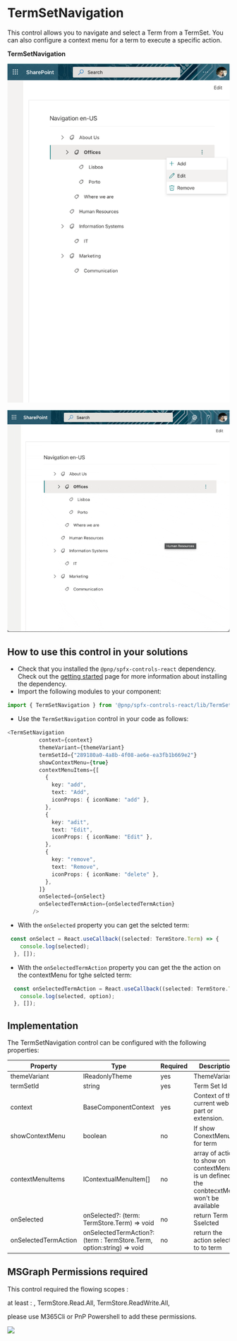 # TermSetNavigation

This control allows you to navigate and select a Term from a TermSet.  You can also configure a context menu for a term to execute a specific action.

 

**TermSetNavigation**

![termsetNavigation](../assets/TermSetNavigation.png)

![termsetNavigation](../assets/TermSetNavigation.gif)
 


## How to use this control in your solutions

- Check that you installed the `@pnp/spfx-controls-react` dependency. Check out the [getting started](../../#getting-started) page for more information about installing the dependency.
- Import the following modules to your component:

```TypeScript
import { TermSetNavigation } from '@pnp/spfx-controls-react/lib/TermSetNavigation';
```

- Use the `TermSetNavigation` control in your code as follows:

```TypeScript
<TermSetNavigation
          context={context}
          themeVariant={themeVariant}
          termSetId={"289180a0-4a8b-4f08-ae6e-ea3fb1b669e2"}
          showContextMenu={true}
          contextMenuItems={[
            {
              key: "add",
              text: "Add",
              iconProps: { iconName: "add" },
            },
            {
              key: "adit",
              text: "Edit",
              iconProps: { iconName: "Edit" },
            },
            {
              key: "remove",
              text: "Remove",
              iconProps: { iconName: "delete" },
            },
          ]}
          onSelected={onSelect}
          onSelectedTermAction={onSelectedTermAction}
        />
```

- With the `onSelected` property you can get the selcted term:

```typescript
 const onSelect = React.useCallback((selected: TermStore.Term) => {
    console.log(selected);
  }, []);

```

- With the `onSelectedTermAction` property you can get the the action on the contextMenu for tghe selcted term:

```typescript
  const onSelectedTermAction = React.useCallback((selected: TermStore.Term, option:string) => {
    console.log(selected, option);
  }, []);

```


## Implementation

The TermSetNavigation control can be configured with the following properties:

| Property | Type | Required | Description |
| ---- | ---- | ---- | ---- |
| themeVariant | IReadonlyTheme | yes | ThemeVariant |
| termSetId | string | yes | Term Set Id |
| context | BaseComponentContext | yes | Context of the current web part or extension. |
| showContextMenu | boolean | no | If show ConextMenu for term |
| contextMenuItems |IContextualMenuItem[] | no | array of action to show on contextMenu, if is un defined the conbtecxtMenu won't be available |
| onSelected |onSelected?: (term: TermStore.Term) => void| no | return Term Sselcted |
| onSelectedTermAction | onSelectedTermAction?: (term : TermStore.Term, option:string) => void |no | return  the action selected to to term   |

 ## MSGraph Permissions required

This control required the flowing scopes :

at least : , TermStore.Read.All, TermStore.ReadWrite.All,

please use M365Cli or PnP Powershell to add these permissions.

![](https://telemetry.sharepointpnp.com/sp-dev-fx-controls-react/wiki/controls/TermSertNavigation)

